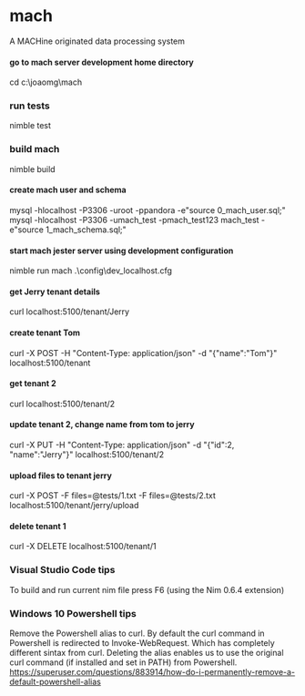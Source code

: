 # mach
A MACHine originated data processing system

#### go to mach server development home directory
cd c:\joaomg\mach

### run tests
nimble test

### build mach
nimble build

#### create mach user and schema
mysql -hlocalhost -P3306 -uroot -ppandora -e"source 0_mach_user.sql;"
mysql -hlocalhost -P3306 -umach_test -pmach_test123 mach_test -e"source 1_mach_schema.sql;"

#### start mach jester server using development configuration
nimble run mach .\config\dev_localhost.cfg

#### get Jerry tenant details
curl localhost:5100/tenant/Jerry

#### create tenant Tom
curl -X POST -H "Content-Type: application/json" -d "{\"name\":\"Tom\"}" localhost:5100/tenant

#### get tenant 2
curl localhost:5100/tenant/2

#### update tenant 2, change name from tom to jerry
curl -X PUT -H "Content-Type: application/json" -d "{\"id\":2, \"name\":\"Jerry\"}" localhost:5100/tenant/2

#### upload files to tenant jerry
curl -X POST -F files=@tests/1.txt -F files=@tests/2.txt localhost:5100/tenant/jerry/upload

#### delete tenant 1
curl -X DELETE localhost:5100/tenant/1


### Visual Studio Code tips
To build and run current nim file press F6 (using the Nim 0.6.4 extension)

### Windows 10 Powershell tips
Remove the Powershell alias to curl. 
By default the curl command in Powershell is redirected to Invoke-WebRequest. Which has completely different sintax from curl.
Deleting the alias enables us to use the original curl command (if installed and set in PATH) from Powershell. 
https://superuser.com/questions/883914/how-do-i-permanently-remove-a-default-powershell-alias
